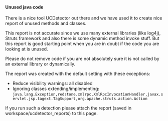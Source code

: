 #### Unused java code



There is a nice tool UCDetector out there and we have used it to create nice report of unused methods and classes.

This report is not accurate since we use many external libraries (like log4j), Struts framework and also there is some dynamic method invoke stuff. But this report is good starting point when you are in doubt if the code you are looking at is unused.

Please do not remove code if you are not absolutely sure it is not called by an external library or dynamically.

The report was created with the default setting with these exceptions:

  * Reduce visibility warnings: all disabled
  * Ignoring classes extending/implementing: `java.lang.Exception,redstone.xmlrpc.XmlRpcInvocationHandler,javax.servlet.jsp.tagext.TagSupport,org.apache.struts.action.Action`

If you run such a detection please attach the report (saved in workspace/ucdetector_reports) to this page.